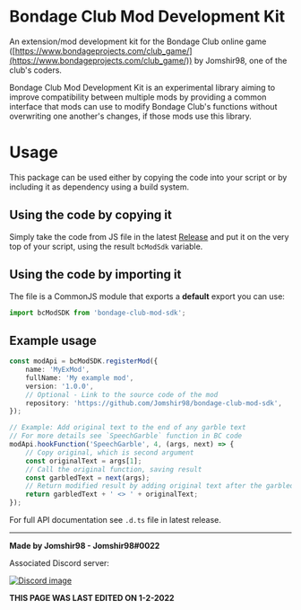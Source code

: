 # Bondage Club Mod Development Kit

An extension/mod development kit for the Bondage Club online game ([https://www.bondageprojects.com/club_game/](https://www.bondageprojects.com/club_game/)) by Jomshir98, one of the club's coders.

Bondage Club Mod Development Kit is an experimental library aiming to improve compatibility between multiple mods by providing a common interface that mods can use to modify Bondage Club's functions without overwriting one another's changes, if those mods use this library.

# Usage

This package can be used either by copying the code into your script or by including it as dependency using a build system.

## Using the code by copying it

Simply take the code from JS file in the latest [Release](https://github.com/Jomshir98/bondage-club-mod-sdk/releases) and put it on the very top of your script, using the result `bcModSdk` variable.

## Using the code by importing it

The file is a CommonJS module that exports a **default** export you can use:

```ts
import bcModSDK from 'bondage-club-mod-sdk';
```

## Example usage

```ts
const modApi = bcModSDK.registerMod({
	name: 'MyExMod',
	fullName: 'My example mod',
	version: '1.0.0',
	// Optional - Link to the source code of the mod
	repository: 'https://github.com/Jomshir98/bondage-club-mod-sdk',
});

// Example: Add original text to the end of any garble text
// For more details see `SpeechGarble` function in BC code
modApi.hookFunction('SpeechGarble', 4, (args, next) => {
	// Copy original, which is second argument
	const originalText = args[1];
	// Call the original function, saving result
	const garbledText = next(args);
	// Return modified result by adding original text after the garbled text
	return garbledText + ' <> ' + originalText;
});
```

For full API documentation see `.d.ts` file in latest release.

-----------------------------------------------
**Made by Jomshir98 - Jomshir98#0022**

Associated Discord server:

[![Discord image](https://discordapp.com/api/guilds/842082194209112074/widget.png?style=banner1)](https://discord.gg/SHJMjEh9VH)

**THIS PAGE WAS LAST EDITED ON 1-2-2022**
